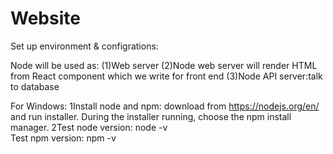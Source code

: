 # Website
Set up environment & configrations:


Node will be used as:
(1)Web server
(2)Node web server will render HTML from React component which we write for front end
(3)Node API server:talk to database


For Windows:
1Install node and npm: download from https://nodejs.org/en/ and run installer. During the installer running, choose the npm install manager.
2Test node version: node -v  
 Test npm version: npm -v
 
